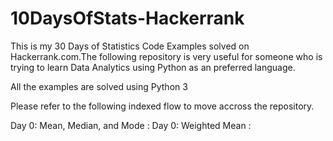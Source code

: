 # 10DaysOfStats-Hackerrank
This is my 30 Days of Statistics Code Examples solved on Hackerrank.com.The following repository is very useful for someone who is trying to learn Data Analytics using Python as an preferred language.

All the examples are solved using Python 3

Please refer to the following indexed flow to move accross the repository.

Day 0: Mean, Median, and Mode : 
Day 0: Weighted Mean : 
